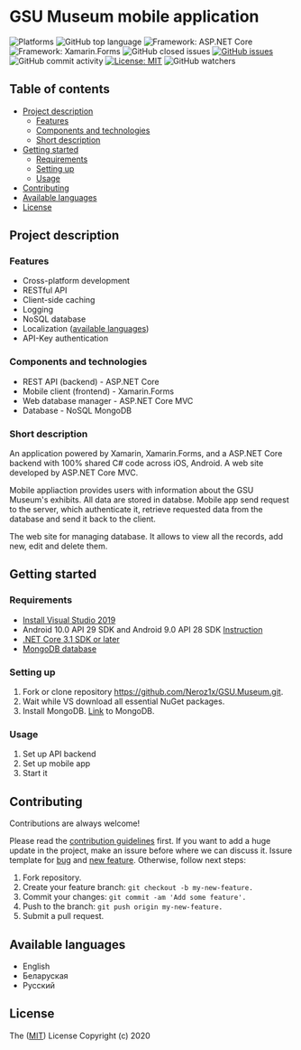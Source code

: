 # GSU Museum mobile application


![Platforms](https://img.shields.io/badge/Platforms-iOS%2FAndroid-green)
![GitHub top language](https://img.shields.io/github/languages/top/Neroz1x/GSU.Museum)
![Framework: ASP.NET Core](https://img.shields.io/badge/Framework-ASP.NET%20Core-blue)
![Framework: Xamarin.Forms](https://img.shields.io/badge/Framework-Xamarin.Forms-blue)
![GitHub closed issues](https://img.shields.io/github/issues-closed-raw/Neroz1x/GSU.Museum)
[![GitHub issues](https://img.shields.io/github/issues-raw/Neroz1x/GSU.Museum)](https://github.com/Neroz1x/GSU.Museum/issues)
![GitHub commit activity](https://img.shields.io/github/commit-activity/m/Neroz1x/GSU.Museum)
[![License: MIT](https://img.shields.io/badge/License-MIT-yellow.svg)](https://opensource.org/licenses/MIT)
![GitHub watchers](https://img.shields.io/github/watchers/Neroz1x/GSU.Museum?label=Watch&style=social)


## Table of contents

* [Project description](#project-description)
  * [Features](#features)
  * [Components and technologies](#components-and-technologies)
  * [Short description](#short-description)
* [Getting started](#getting-started)
  * [Requirements](#requirements)
  * [Setting up](#setting-up)
  * [Usage](#usage)
* [Contributing](#contributing)
* [Available languages](#available-languages)
* [License](#license)


## Project description


### Features

* Cross-platform development
* RESTful API
* Client-side caching
* Logging
* NoSQL database
* Localization ([available languages](#available-languages))
* API-Key authentication


### Components and technologies

- REST API (backend) - ASP.NET Core
- Mobile client (frontend) - Xamarin.Forms
- Web database manager - ASP.NET Core MVC
- Database - NoSQL MongoDB


### Short description

An application powered by Xamarin, Xamarin.Forms, and a ASP.NET Core backend with 100% shared C# code across iOS, Android. A web site developed by ASP.NET Core MVC.


Mobile appliaction provides users with information about the GSU Museum's exhibits. All data are stored in databse. Mobile app send request to the server, which authenticate it, retrieve requested data from the database and send it back to the client.


The web site for managing database. It allows to view all the records, add new, edit and delete them.


## Getting started


### Requirements

- [Install Visual Studio 2019](https://visualstudio.microsoft.com/en/downloads/)
- Android 10.0 API 29 SDK and Android 9.0 API 28 SDK [Instruction](https://docs.microsoft.com/en-us/xamarin/android/get-started/installation/android-sdk?tabs=windows)
- [.NET Core 3.1 SDK or later](https://dotnet.microsoft.com/download/dotnet-core/3.1)
- [MongoDB database](https://www.mongodb.com/try/download/community)


### Setting up

1) Fork or clone repository https://github.com/Neroz1x/GSU.Museum.git.
2) Wait while VS download all essential NuGet packages.
3) Install MongoDB. [Link](https://www.mongodb.com/try/download/community) to MongoDB.


### Usage

1. Set up API backend
2. Set up mobile app
2. Start it


## Contributing

Contributions are always welcome! 

Please read the [contribution guidelines](https://github.com/Neroz1x/GSU.Museum/blob/master/contributing.md) first.
If you want to add a huge update in the project, make an issure before where we can discuss it. Issure template for [bug](https://github.com/Neroz1x/GSU.Museum/blob/master/.github/ISSUE_TEMPLATE/bug_report.md) and [new feature](https://github.com/Neroz1x/GSU.Museum/blob/master/.github/ISSUE_TEMPLATE/feature_request.md). Otherwise, follow next steps:
1) Fork repository.
2) Create your feature branch: ```git checkout -b my-new-feature.```
3) Commit your changes: ```git commit -am 'Add some feature'.```
4) Push to the branch: ```git push origin my-new-feature.```
5) Submit a pull request.

## Available languages

* English
* Беларуская
* Русский

## License

The ([MIT](https://choosealicense.com/licenses/mit/)) License Copyright (c) 2020